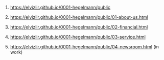 1. https://elvizlir.github.io/0001-hegelmann/public

2. https://elvizlir.github.io/0001-hegelmann/public/01-about-us.html

3. https://elvizlir.github.io/0001-hegelmann/public/02-financial.html

4. https://elvizlir.github.io/0001-hegelmann/public/03-service.html

5. https://elvizlir.github.io/0001-hegelmann/public/04-newsroom.html (in work)
